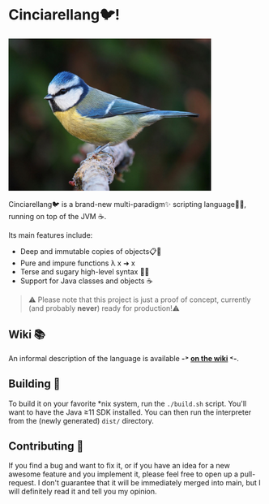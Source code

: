 # Cinciarellang🐦!

<a href="https://en.wikipedia.org/wiki/Eurasian_blue_tit" 
   title="Eurasian blue tit (Cyanistes caeruleus)">
  <img src="./docs/res/cinciarella.jpg" width="400"/>
</a>

Cinciarellang🐦 is a brand-new multi-paradigm✨ scripting language🐱‍💻, running on top of the JVM ☕.

Its main features include:

* Deep and immutable copies of objects📋🧊
* Pure and impure functions λ x ➜ x
* Terse and sugary high-level syntax 🍭🍬
* Support for Java classes and objects ☕


> ⚠️ Please note that this project is just a proof of concept, currently (and probably **never**) ready for production!⚠️

## Wiki 📚 
An informal description of the language is available **-˃ [on the wiki](./docs/wiki/README.md) ˂-**.

## Building 🚧
To build it on your favorite *nix system, run the `./build.sh` script. You'll want to have the Java ≥11 SDK installed. You can then run the interpreter from the (newly generated) `dist/` directory.

## Contributing 🤝
If you find a bug and want to fix it, or if you have an idea for a new awesome feature and you implement it, please feel free to open up a pull-request. I don't guarantee that it will be immediately merged into main, but I will definitely read it and tell you my opinion.
